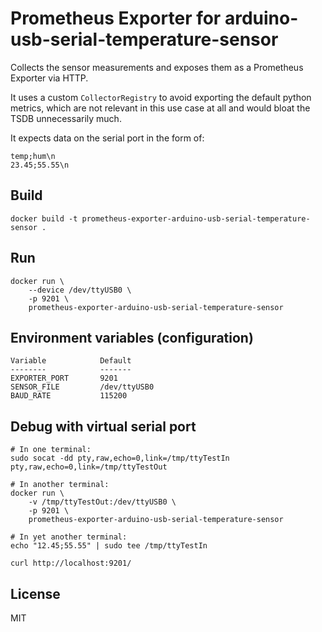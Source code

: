 # Prometheus Exporter for arduino-usb-serial-temperature-sensor

Collects the sensor measurements and exposes them as a Prometheus Exporter via HTTP.

It uses a custom `CollectorRegistry` to avoid exporting the default python metrics,
which are not relevant in this use case at all and would bloat the TSDB unnecessarily much.

It expects data on the serial port in the form of:

```
temp;hum\n
23.45;55.55\n
```

## Build

```
docker build -t prometheus-exporter-arduino-usb-serial-temperature-sensor .
```

## Run

```
docker run \
    --device /dev/ttyUSB0 \
    -p 9201 \
    prometheus-exporter-arduino-usb-serial-temperature-sensor
```

## Environment variables (configuration)

```
Variable            Default
--------            -------
EXPORTER_PORT       9201
SENSOR_FILE         /dev/ttyUSB0
BAUD_RATE           115200
```

## Debug with virtual serial port

```
# In one terminal:
sudo socat -dd pty,raw,echo=0,link=/tmp/ttyTestIn pty,raw,echo=0,link=/tmp/ttyTestOut

# In another terminal:
docker run \
    -v /tmp/ttyTestOut:/dev/ttyUSB0 \
    -p 9201 \
    prometheus-exporter-arduino-usb-serial-temperature-sensor

# In yet another terminal:
echo "12.45;55.55" | sudo tee /tmp/ttyTestIn

curl http://localhost:9201/
```

## License

MIT

